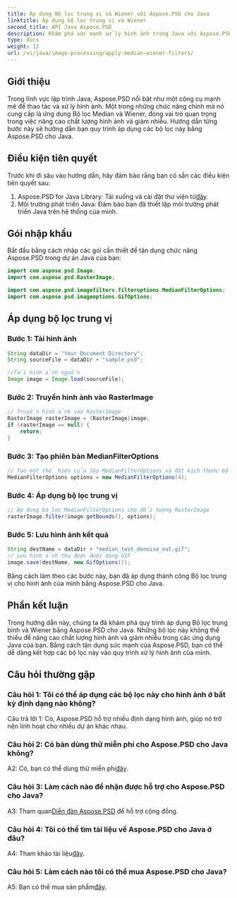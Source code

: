 ```yaml
---
title: Áp dụng Bộ lọc trung vị và Wiener với Aspose.PSD cho Java
linktitle: Áp dụng bộ lọc trung vị và Wiener
second_title: API Java Aspose.PSD
description: Khám phá sức mạnh xử lý hình ảnh trong Java với Aspose.PSD. Tìm hiểu cách áp dụng Bộ lọc trung vị và Wiener theo từng bước. Nâng cao chất lượng hình ảnh một cách dễ dàng.
type: docs
weight: 12
url: /vi/java/image-processing/apply-median-wiener-filters/
---
```

## Giới thiệu

Trong lĩnh vực lập trình Java, Aspose.PSD nổi bật như một công cụ mạnh mẽ để thao tác và xử lý hình ảnh. Một trong những chức năng chính mà nó cung cấp là ứng dụng Bộ lọc Median và Wiener, đóng vai trò quan trọng trong việc nâng cao chất lượng hình ảnh và giảm nhiễu. Hướng dẫn từng bước này sẽ hướng dẫn bạn quy trình áp dụng các bộ lọc này bằng Aspose.PSD cho Java.

## Điều kiện tiên quyết

Trước khi đi sâu vào hướng dẫn, hãy đảm bảo rằng bạn có sẵn các điều kiện tiên quyết sau:

1.  Aspose.PSD for Java Library: Tải xuống và cài đặt thư viện từ[đây](https://releases.aspose.com/psd/java/).
2. Môi trường phát triển Java: Đảm bảo bạn đã thiết lập môi trường phát triển Java trên hệ thống của mình.

## Gói nhập khẩu

Bắt đầu bằng cách nhập các gói cần thiết để tận dụng chức năng Aspose.PSD trong dự án Java của bạn:

```java
import com.aspose.psd.Image;
import com.aspose.psd.RasterImage;

import com.aspose.psd.imagefilters.filteroptions.MedianFilterOptions;
import com.aspose.psd.imageoptions.GifOptions;
```

## Áp dụng bộ lọc trung vị

### Bước 1: Tải hình ảnh

```java
String dataDir = "Your Document Directory";
String sourceFile = dataDir + "sample.psd";

//Tải hình ảnh nguồn
Image image = Image.load(sourceFile);
```

### Bước 2: Truyền hình ảnh vào RasterImage

```java
// Truyền hình ảnh vào RasterImage
RasterImage rasterImage = (RasterImage)image;
if (rasterImage == null) {
    return;
}
```

### Bước 3: Tạo phiên bản MedianFilterOptions

```java
// Tạo một thể hiện của lớp MedianFilterOptions và đặt kích thước bộ lọc
MedianFilterOptions options = new MedianFilterOptions(4);
```

### Bước 4: Áp dụng bộ lọc trung vị

```java
// Áp dụng bộ lọc MedianFilterOptions cho đối tượng RasterImage
rasterImage.filter(image.getBounds(), options);
```

### Bước 5: Lưu hình ảnh kết quả

```java
String destName = dataDir + "median_test_denoise_out.gif";
// Lưu hình ảnh thu được dưới dạng GIF
image.save(destName, new GifOptions());
```

Bằng cách làm theo các bước này, bạn đã áp dụng thành công Bộ lọc trung vị cho hình ảnh của mình bằng Aspose.PSD cho Java.

## Phần kết luận

Trong hướng dẫn này, chúng ta đã khám phá quy trình áp dụng Bộ lọc trung bình và Wiener bằng Aspose.PSD cho Java. Những bộ lọc này không thể thiếu để nâng cao chất lượng hình ảnh và giảm nhiễu trong các ứng dụng Java của bạn. Bằng cách tận dụng sức mạnh của Aspose.PSD, bạn có thể dễ dàng kết hợp các bộ lọc này vào quy trình xử lý hình ảnh của mình.

## Câu hỏi thường gặp

### Câu hỏi 1: Tôi có thể áp dụng các bộ lọc này cho hình ảnh ở bất kỳ định dạng nào không?

Câu trả lời 1: Có, Aspose.PSD hỗ trợ nhiều định dạng hình ảnh, giúp nó trở nên linh hoạt cho nhiều dự án khác nhau.

### Câu hỏi 2: Có bản dùng thử miễn phí cho Aspose.PSD cho Java không?

 A2: Có, bạn có thể dùng thử miễn phí[đây](https://releases.aspose.com/).

### Câu hỏi 3: Làm cách nào để nhận được hỗ trợ cho Aspose.PSD cho Java?

 A3: Tham quan[Diễn đàn Aspose.PSD](https://forum.aspose.com/c/psd/34) để hỗ trợ cộng đồng.

### Câu hỏi 4: Tôi có thể tìm tài liệu về Aspose.PSD cho Java ở đâu?

 A4: Tham khảo tài liệu[đây](https://reference.aspose.com/psd/java/).

### Câu hỏi 5: Làm cách nào tôi có thể mua Aspose.PSD cho Java?

 A5: Bạn có thể mua sản phẩm[đây](https://purchase.aspose.com/buy).